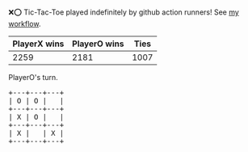 :x::o: Tic-Tac-Toe played indefinitely by github action runners! See [my workflow](.github/workflows/play.yaml).

|PlayerX wins|PlayerO wins|Ties|
|-|-|-|
|2259|2181|1007|

PlayerO's turn.

<pre>
+---+---+---+
| O | O |   |
+---+---+---+
| X | O |   |
+---+---+---+
| X |   | X |
+---+---+---+
</pre>